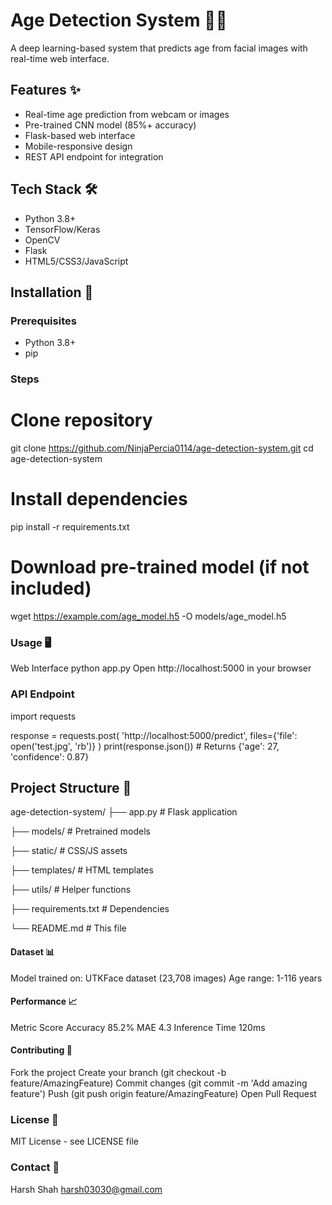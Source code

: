 # Age Detection System 👶👴

A deep learning-based system that predicts age from facial images with real-time web interface.

## Features ✨
- Real-time age prediction from webcam or images
- Pre-trained CNN model (85%+ accuracy)
- Flask-based web interface
- Mobile-responsive design
- REST API endpoint for integration

## Tech Stack 🛠️
- Python 3.8+
- TensorFlow/Keras
- OpenCV
- Flask
- HTML5/CSS3/JavaScript

## Installation 🚀

### Prerequisites
- Python 3.8+
- pip

### Steps

# Clone repository
git clone https://github.com/NinjaPercia0114/age-detection-system.git
cd age-detection-system

# Install dependencies
pip install -r requirements.txt

# Download pre-trained model (if not included)
wget https://example.com/age_model.h5 -O models/age_model.h5

### Usage 🖥️
Web Interface
  python app.py
Open http://localhost:5000 in your browser

### API Endpoint
import requests

response = requests.post(
    'http://localhost:5000/predict',
    files={'file': open('test.jpg', 'rb')}
)
print(response.json())  # Returns {'age': 27, 'confidence': 0.87}


## Project Structure 📁

age-detection-system/
├── app.py              # Flask application

├── models/             # Pretrained models

├── static/             # CSS/JS assets

├── templates/          # HTML templates

├── utils/              # Helper functions

├── requirements.txt    # Dependencies

└── README.md           # This file

#### Dataset 📊
Model trained on:
  UTKFace dataset (23,708 images)
  Age range: 1-116 years

#### Performance 📈
  Metric	Score
  Accuracy	85.2%
  MAE	4.3
  Inference Time	120ms

#### Contributing 🤝
Fork the project
  Create your branch (git checkout -b feature/AmazingFeature)
  Commit changes (git commit -m 'Add amazing feature')
  Push (git push origin feature/AmazingFeature)
  Open Pull Request

### License 📄
MIT License - see LICENSE file

### Contact 📧
Harsh Shah
harsh03030@gmail.com
